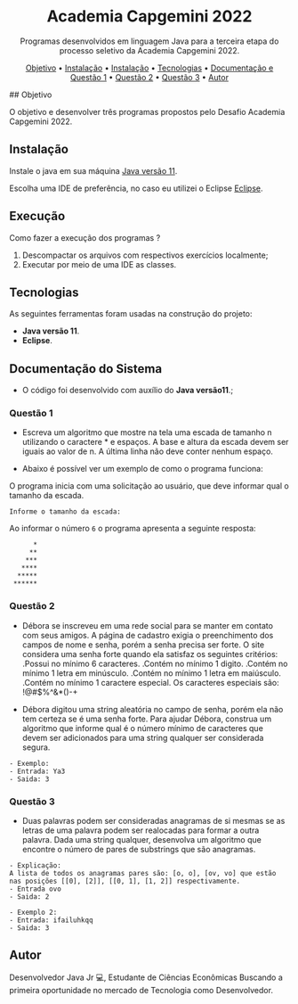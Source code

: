 <h1 align="center">Academia Capgemini 2022</h1>

<p align="center">Programas desenvolvidos em linguagem Java para a terceira etapa do processo seletivo da Academia Capgemini 2022.</p>

<p align="center">
 <a href="#objetivo">Objetivo</a> •
 <a href="#instalação">Instalação</a> • 
 <a href="#execução">Instalação</a> • 
 <a href="#tecnologias">Tecnologias</a> • 
 <a href="#documentação-do-sistema">Documentação e Questão 1</a> •
 <a href="#questão-2">Questão 2</a> •
 <a href="#questão-3">Questão 3</a> •
 <a href="#autor">Autor</a>
</p>
## Objetivo

O objetivo e desenvolver três programas propostos pelo Desafio Academia Capgemini 2022.  

## Instalação

Instale o java em sua máquina [Java versão 11](https://www.oracle.com/br/java/technologies/javase/jdk11-archive-downloads.html).

Escolha uma IDE de preferência, no caso eu utilizei o Eclipse [Eclipse](https://www.eclipse.org/downloads/).

## Execução

Como fazer a execução dos programas ?

1. Descompactar os arquivos com respectivos exercícios localmente;
2. Executar por meio de uma IDE as classes.

##  Tecnologias

As seguintes ferramentas foram usadas na construção do projeto:

- <b>Java versão 11</b>.
- <b>Eclipse</b>.

## Documentação do Sistema

- O código foi desenvolvido com auxílio do <b>Java versão11</b>.;

### Questão 1
 
- Escreva um algoritmo que mostre na tela uma escada de tamanho n utilizando o caractere * e espaços. A base e altura da escada devem ser iguais ao valor de n. A última linha não deve conter nenhum espaço.

- Abaixo é possível ver um exemplo de como o programa funciona:

O programa inicia com uma solicitação ao usuário, que deve informar qual o tamanho da escada.
   
   ```
   Informe o tamanho da escada:
   ```
   Ao informar o número `6` o programa apresenta a seguinte resposta:
   ```
         *
        **
       ***
      ****
     *****
    ******
  
   ```
   
### Questão 2

- Débora se inscreveu em uma rede social para se manter em contato com seus amigos. A página de cadastro exigia o preenchimento dos campos de nome e senha, porém a senha precisa ser forte. O site considera uma senha forte quando ela satisfaz os seguintes critérios:
.Possui no mínimo 6 caracteres.
.Contém no mínimo 1 digito.
.Contém no mínimo 1 letra em minúsculo.
.Contém no mínimo 1 letra em maiúsculo.
.Contém no mínimo 1 caractere especial. Os caracteres especiais são: !@#$%^&*()-+

- Débora digitou uma string aleatória no campo de senha, porém ela não tem certeza se é uma senha forte. Para ajudar Débora, construa um algoritmo que informe qual é o número mínimo de caracteres que devem ser adicionados para uma string qualquer ser considerada segura.
 ```
- Exemplo: 
- Entrada: Ya3
- Saida: 3
```

### Questão 3

- Duas palavras podem ser consideradas anagramas de si mesmas se as letras de uma palavra podem ser realocadas para formar a outra palavra. Dada uma string qualquer, desenvolva um algoritmo que encontre o número de pares de substrings que são anagramas.

```
- Explicação:
A lista de todos os anagramas pares são: [o, o], [ov, vo] que estão nas posições [[0], [2]], [[0, 1], [1, 2]] respectivamente. 
- Entrada ovo
- Saida: 2
```

```
- Exemplo 2:
- Entrada: ifailuhkqq
- Saida: 3
```


## Autor


Desenvolvedor Java Jr 💻, Estudante de Ciências Econômicas Buscando a primeira oportunidade no mercado de Tecnologia como Desenvolvedor.


 